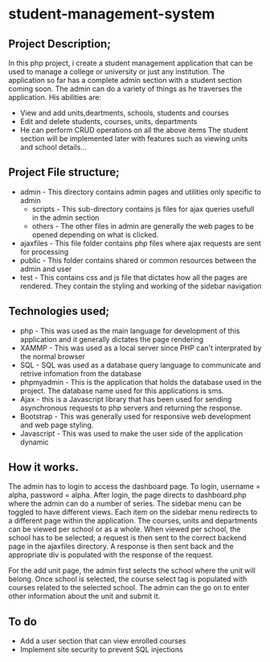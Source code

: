 # student-management-system

## Project Description;
In this php project, i create a student management application that can be used to manage a college or university or just any institution. The application so far has a complete admin section with a student section coming soon. The admin can do a variety of things as he traverses the application. His abilities are:
* View and add units,deartments, schools, students and courses
* Edit and delete students, courses, units, departments
* He can perform CRUD operations on all the above items
The student section will be implemented later with features such as viewing units and school details...

## Project File structure;
* admin - This directory contains admin pages and utilities only specific to admin
    * scripts - This sub-directory contains js files for ajax queries usefull in the admin section
    * others  - The other files in admin are generally the web pages to be opened depending on what is clicked.
* ajaxfiles - This file folder contains php files where ajax requests are sent for processing
* public - This folder contains shared or common resources between the admin and user
* test - This contains css and js file that dictates how all the pages are rendered. They contain the styling and working of the sidebar navigation

## Technologies used;
* php - This was used as the main language for development of this application and it generally dictates the page rendering
* XAMMP - This was used as a local server since PHP can't interprated by the normal browser
* SQL - SQL was used as a database query language to communicate and retrive infomation from the database
* phpmyadmin - This is the application that holds the database used in the project. The database name used for this applications is sms.
* Ajax - this is a Javascript library that has been used for sending asynchronous requests to php servers and returning the response.
* Bootstrap - This was generally used for responsive web development and web page styling. 
* Javascript - This was used to make the user side of the application dynamic

## How it works.
The admin has to login to access the dashboard page. To login, username = alpha, password = alpha.
After login, the page directs to dashboard.php where the admin can do a number of series. The sidebar menu can be toggled to have different views. Each item on the sidebar menu redirects to a different page within the application. The courses, units and departments can be viewed per school or as a whole. When viewed per school, the school has to be selected; a request is then sent to the correct backend page in the ajaxfiles directory. A response is then sent back and the appropriate div is populated with the response of the request.

For the add unit page, the admin first selects the school where the unit will belong. Once school is selected, the course select tag is populated with courses related to the selected school. The admin can the go on to enter other information about the unit and submit it. 

## To do
* Add a user section that can view enrolled courses
* Implement site security to prevent SQL injections
